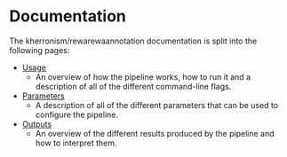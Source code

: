 # Documentation

The kherronism/rewarewaannotation documentation is split into the following pages:

- [Usage](usage.md)
  - An overview of how the pipeline works, how to run it and a description of all of the different command-line flags.
- [Parameters](parameters.md)
  -  A description of all of the different parameters that can be used to configure the pipeline.
- [Outputs](outputs.md)
  - An overview of the different results produced by the pipeline and how to interpret them.
